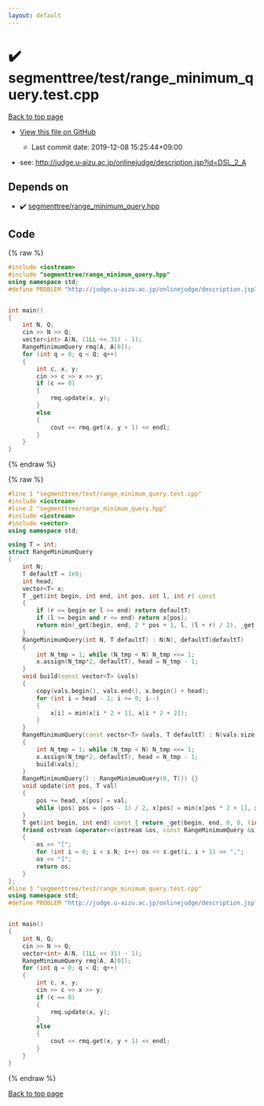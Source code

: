 ```yaml
---
layout: default
---
```


<!-- mathjax config similar to math.stackexchange -->
<script type="text/javascript" async
  src="https://cdnjs.cloudflare.com/ajax/libs/mathjax/2.7.5/MathJax.js?config=TeX-MML-AM_CHTML">
</script>
<script type="text/x-mathjax-config">
  MathJax.Hub.Config({
    TeX: { equationNumbers: { autoNumber: "AMS" }},
    tex2jax: {
      inlineMath: [ ['$','$'] ],
      processEscapes: true
    },
    "HTML-CSS": { matchFontHeight: false },
    displayAlign: "left",
    displayIndent: "2em"
  });
</script>

<script type="text/javascript" src="https://cdnjs.cloudflare.com/ajax/libs/jquery/3.4.1/jquery.min.js"></script>
<script src="https://cdn.jsdelivr.net/npm/jquery-balloon-js@1.1.2/jquery.balloon.min.js" integrity="sha256-ZEYs9VrgAeNuPvs15E39OsyOJaIkXEEt10fzxJ20+2I=" crossorigin="anonymous"></script>
<script type="text/javascript" src="../../../assets/js/copy-button.js"></script>
<link rel="stylesheet" href="../../../assets/css/copy-button.css" />


# :heavy_check_mark: segmenttree/test/range_minimum_query.test.cpp

<a href="../../../index.html">Back to top page</a>

* <a href="{{ site.github.repository_url }}/blob/master/segmenttree/test/range_minimum_query.test.cpp">View this file on GitHub</a>
    - Last commit date: 2019-12-08 15:25:44+09:00


* see: <a href="http://judge.u-aizu.ac.jp/onlinejudge/description.jsp?id=DSL_2_A">http://judge.u-aizu.ac.jp/onlinejudge/description.jsp?id=DSL_2_A</a>


## Depends on

* :heavy_check_mark: <a href="../../../library/segmenttree/range_minimum_query.hpp.html">segmenttree/range_minimum_query.hpp</a>


## Code

<a id="unbundled"></a>
{% raw %}
```cpp
#include <iostream>
#include "segmenttree/range_minimum_query.hpp"
using namespace std;
#define PROBLEM "http://judge.u-aizu.ac.jp/onlinejudge/description.jsp?id=DSL_2_A"


int main()
{
    int N, Q;
    cin >> N >> Q;
    vector<int> A(N, (1LL << 31) - 1);
    RangeMinimumQuery rmq(A, A[0]);
    for (int q = 0; q < Q; q++)
    {
        int c, x, y;
        cin >> c >> x >> y;
        if (c == 0)
        {
            rmq.update(x, y);
        }
        else
        {
            cout << rmq.get(x, y + 1) << endl;
        }
    }
}

```
{% endraw %}

<a id="bundled"></a>
{% raw %}
```cpp
#line 1 "segmenttree/test/range_minimum_query.test.cpp"
#include <iostream>
#line 2 "segmenttree/range_minimum_query.hpp"
#include <iostream>
#include <vector>
using namespace std;

using T = int;
struct RangeMinimumQuery
{
    int N;
    T defaultT = 1e9;
    int head;
    vector<T> x;
    T _get(int begin, int end, int pos, int l, int r) const
    {
        if (r <= begin or l >= end) return defaultT;
        if (l >= begin and r <= end) return x[pos];
        return min(_get(begin, end, 2 * pos + 1, l, (l + r) / 2), _get(begin, end, 2 * pos + 2, (l + r) / 2, r));
    }
    RangeMinimumQuery(int N, T defaultT) : N(N), defaultT(defaultT)
    {
        int N_tmp = 1; while (N_tmp < N) N_tmp <<= 1;
        x.assign(N_tmp*2, defaultT), head = N_tmp - 1;
    }
    void build(const vector<T> &vals)
    {
        copy(vals.begin(), vals.end(), x.begin() + head);
        for (int i = head - 1; i >= 0; i--)
        {
            x[i] = min(x[i * 2 + 1], x[i * 2 + 2]);
        }
    }
    RangeMinimumQuery(const vector<T> &vals, T defaultT) : N(vals.size()), defaultT(defaultT)
    {
        int N_tmp = 1; while (N_tmp < N) N_tmp <<= 1;
        x.assign(N_tmp*2, defaultT), head = N_tmp - 1;
        build(vals);
    }
    RangeMinimumQuery() : RangeMinimumQuery(0, T()) {}
    void update(int pos, T val)
    {
        pos += head, x[pos] = val;
        while (pos) pos = (pos - 1) / 2, x[pos] = min(x[pos * 2 + 1], x[pos * 2 + 2]);
    }
    T get(int begin, int end) const { return _get(begin, end, 0, 0, (int)x.size() / 2); }
    friend ostream &operator<<(ostream &os, const RangeMinimumQuery &s)
    {
        os << "[";
        for (int i = 0; i < s.N; i++) os << s.get(i, i + 1) << ",";
        os << "]";
        return os;
    }
};
#line 3 "segmenttree/test/range_minimum_query.test.cpp"
using namespace std;
#define PROBLEM "http://judge.u-aizu.ac.jp/onlinejudge/description.jsp?id=DSL_2_A"


int main()
{
    int N, Q;
    cin >> N >> Q;
    vector<int> A(N, (1LL << 31) - 1);
    RangeMinimumQuery rmq(A, A[0]);
    for (int q = 0; q < Q; q++)
    {
        int c, x, y;
        cin >> c >> x >> y;
        if (c == 0)
        {
            rmq.update(x, y);
        }
        else
        {
            cout << rmq.get(x, y + 1) << endl;
        }
    }
}

```
{% endraw %}

<a href="../../../index.html">Back to top page</a>

